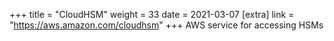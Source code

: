 +++
title = "CloudHSM"
weight = 33
date = 2021-03-07
[extra]
link = "https://aws.amazon.com/cloudhsm"
+++
AWS service for accessing HSMs

